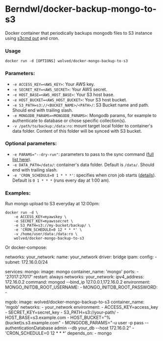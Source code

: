 Berndwl/docker-backup-mongo-to-s3
======================

Docker container that periodically backups mongodb files to S3 instance using [s3cmd put](http://s3tools.org/s3cmd-sync) and cron.

### Usage

    docker run -d [OPTIONS] wolved/docker-mongo-backup-to-s3

### Parameters:

* `-e ACCESS_KEY=<AWS_KEY>`: Your AWS key.
* `-e SECRET_KEY=<AWS_SECRET>`: Your AWS secret.
* `-e HOST_BASE=<AWS_HOST_BASE>`: Your S3 host base.
* `-e HOST_BUCKET=<AWS_HOST_BUCKET>`: Your S3 host bucket.
* `-e S3_PATH=s3://<BUCKET_NAME>/<PATH>/`: S3 Bucket name and path. Should end with trailing slash.
* `-e MONGODB_PARAMS=<MONGODB_PARAMS>`: Mongodb params, for example to authenticate to database or chose specific collection(s).
* `-v /path/to/backup:/data:ro`: mount target local folder to container's data folder. Content of this folder will be synced with S3 bucket.

### Optional parameters:

* `-e PARAMS="--dry-run"`: parameters to pass to the sync command ([full list here](http://s3tools.org/usage)).
* `-e DATA_PATH=/data/`: container's data folder. Default is `/data/`. Should end with trailing slash.
* `-e 'CRON_SCHEDULE=0 1 * * *'`: specifies when cron job starts ([details](http://en.wikipedia.org/wiki/Cron)). Default is `0 1 * * *` (runs every day at 1:00 am).

### Examples:

Run mongo upload to S3 everyday at 12:00pm:

    docker run -d \
        -e ACCESS_KEY=myawskey \
        -e SECRET_KEY=myawssecret \
        -e S3_PATH=s3://my-bucket/backup/ \
        -e 'CRON_SCHEDULE=0 12 * * *' \
        -v /home/user/data:/data:ro \
        wolved/docker-mongo-backup-to-s3
        
Or docker-compose:


networks:
  your_network:
    name: your_network
    driver: bridge
    ipam:
      config:
      - subnet: 172.16.0.0/24

services:
  mongo:
    image: mongo
    container_name: 'mongo'
    ports:
      - '27017:27017'
    restart: always
    networks: 
      your_network:
        ipv4_address: 172.16.0.2
    command: mongod --bind_ip 127.0.0.1,172.16.0.2
    environment:
      MONGO_INITDB_ROOT_USERNAME: -
      MONGO_INITDB_ROOT_PASSWORD: -
      
  mgob:
    image: wolved/docker-mongo-backup-to-s3
    container_name: 'mgob'
    networks: 
      - your_network
    environment:
      - ACCESS_KEY=access_key
      - SECRET_KEY=secret_key
      - S3_PATH=s3://your-path/
      - HOST_BASE=s3.example.com
      - HOST_BUCKET="%(bucket)s.s3.example.com"
      - MONGODB_PARAMS="-u user -p pass --authenticationDatabase admin --db your_db --host 172.16.0.2"
      - 'CRON_SCHEDULE=0 12 * * *'
    depends_on:
      - mongo  
